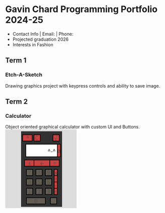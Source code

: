# Gavin Chard Programming Portfolio 2024-25
* Contact Info | Email: []("gavin.chard@gmail.com") | Phone: []("385-910-6312")
* Projected graduation 2026
* Interests in Fashion

## Term 1 
### Etch-A-Sketch
Drawing graphics project with keypress controls and ability to save image.


## Term 2
### Calculator
Object oriented graphical calculator with custom UI and Buttons.
![Running App](https://github.com/GavinC07/ppf/blob/main/images/Calc1.png?raw=true)
